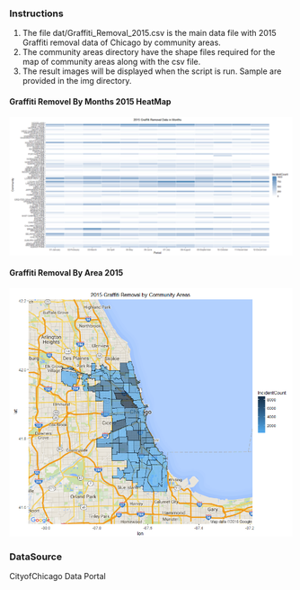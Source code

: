 ### Instructions

1. The file dat/Graffiti_Removal_2015.csv is the main data file with 2015 Graffiti removal data of Chicago by community areas.
2. The community areas directory have the shape files required for the map of community areas along with the csv file.
3. The result images will be displayed when the script is run. Sample are provided in the img directory.
#### Graffiti Removel By Months 2015 HeatMap

![GraffitiRemovelByMonths2015_HeatMap](./imgs/GraffitiRemovelByMonths2015_HeatMap.png)
#### Graffiti Removal By Area 2015

![GraffitiRemovalByArea2015](./imgs/GraffitiRemovalByArea2015.png)


### DataSource

CityofChicago Data Portal
